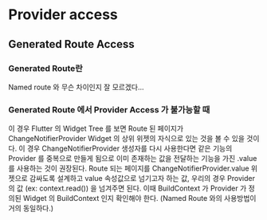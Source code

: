 # Provider access
## Generated Route Access
### Generated Route란
 Named route 와 무슨 차이인지 잘 모르겠다...

### Generated Route 에서 Provider Access 가 불가능할 때
 이 경우 Flutter 의 Widget Tree 를 보면 Route 된 페이지가 ChangeNotifierProvider Widget 의 상위 위젯의 자식으로 있는 것을 볼 수 있을 것이다. 이 경우 ChangeNotifierProvider 생성자를 다시 사용한다면 같은 기능의 Provider 를 중복으로 만들게 됨으로 이미 존재하는 값을 전달하는 기능을 가진 .value 를 사용하는 것이 권장된다.
 Route 되는 페이지를 ChangeNotifierProvider.value 위젯으로 감싸도록 설계하고 value 속성값으로 넘기고자 하는 값, 우리의 경우 Provider 의 값 (ex: context.read<Counter>()) 을 넘겨주면 된다. 이때 BuildContext 가 Provider 가 정의된 Widget 의 BuildContext 인지 확인해야 한다. (Named Route 와의 사용방법이 거의 동일하다.)
